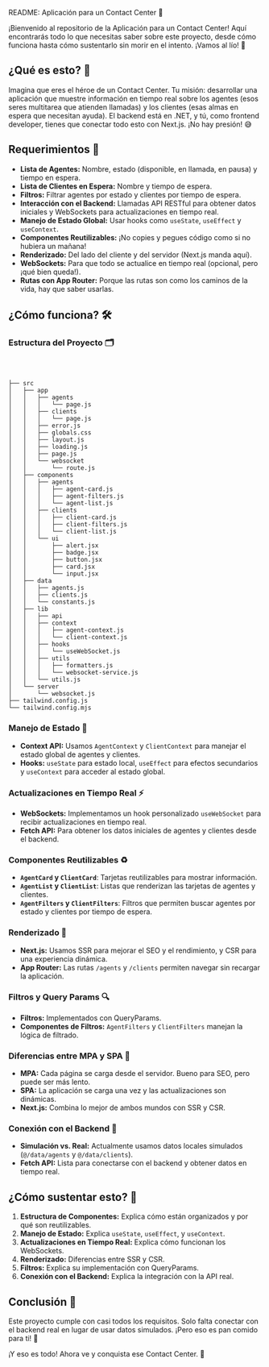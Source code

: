 README: Aplicación para un Contact Center 🚀

¡Bienvenido al repositorio de la Aplicación para un Contact Center! Aquí encontrarás todo lo que necesitas saber sobre este proyecto, desde cómo funciona hasta cómo sustentarlo sin morir en el intento. ¡Vamos al lío! 🎉

## ¿Qué es esto? 🤔
Imagina que eres el héroe de un Contact Center. Tu misión: desarrollar una aplicación que muestre información en tiempo real sobre los agentes (esos seres multitarea que atienden llamadas) y los clientes (esas almas en espera que necesitan ayuda). El backend está en .NET, y tú, como frontend developer, tienes que conectar todo esto con Next.js. ¡No hay presión! 😅

## Requerimientos 🎯
- **Lista de Agentes:** Nombre, estado (disponible, en llamada, en pausa) y tiempo en espera.
- **Lista de Clientes en Espera:** Nombre y tiempo de espera.
- **Filtros:** Filtrar agentes por estado y clientes por tiempo de espera.
- **Interacción con el Backend:** Llamadas API RESTful para obtener datos iniciales y WebSockets para actualizaciones en tiempo real.
- **Manejo de Estado Global:** Usar hooks como `useState`, `useEffect` y `useContext`.
- **Componentes Reutilizables:** ¡No copies y pegues código como si no hubiera un mañana!
- **Renderizado:** Del lado del cliente y del servidor (Next.js manda aquí).
- **WebSockets:** Para que todo se actualice en tiempo real (opcional, pero ¡qué bien queda!).
- **Rutas con App Router:** Porque las rutas son como los caminos de la vida, hay que saber usarlas.

## ¿Cómo funciona? 🛠️
### Estructura del Proyecto 🗂️
```



├── src
│   ├── app
│   │   ├── agents
│   │   │   └── page.js
│   │   ├── clients
│   │   │   └── page.js
│   │   ├── error.js
│   │   ├── globals.css
│   │   ├── layout.js
│   │   ├── loading.js
│   │   ├── page.js
│   │   └── websocket
│   │       └── route.js
│   ├── components
│   │   ├── agents
│   │   │   ├── agent-card.js
│   │   │   ├── agent-filters.js
│   │   │   └── agent-list.js
│   │   ├── clients
│   │   │   ├── client-card.js
│   │   │   ├── client-filters.js
│   │   │   └── client-list.js
│   │   └── ui
│   │       ├── alert.jsx
│   │       ├── badge.jsx
│   │       ├── button.jsx
│   │       ├── card.jsx
│   │       └── input.jsx
│   ├── data
│   │   ├── agents.js
│   │   ├── clients.js
│   │   └── constants.js
│   ├── lib
│   │   ├── api
│   │   ├── context
│   │   │   ├── agent-context.js
│   │   │   └── client-context.js
│   │   ├── hooks
│   │   │   └── useWebSocket.js
│   │   ├── utils
│   │   │   ├── formatters.js
│   │   │   └── websocket-service.js
│   │   └── utils.js
│   └── server
│       └── websocket.js
├── tailwind.config.js
└── tailwind.config.mjs

```

### Manejo de Estado 🧠
- **Context API:** Usamos `AgentContext` y `ClientContext` para manejar el estado global de agentes y clientes.
- **Hooks:** `useState` para estado local, `useEffect` para efectos secundarios y `useContext` para acceder al estado global.

### Actualizaciones en Tiempo Real ⚡
- **WebSockets:** Implementamos un hook personalizado `useWebSocket` para recibir actualizaciones en tiempo real.
- **Fetch API:** Para obtener los datos iniciales de agentes y clientes desde el backend.

### Componentes Reutilizables ♻️
- **`AgentCard` y `ClientCard`**: Tarjetas reutilizables para mostrar información.
- **`AgentList` y `ClientList`**: Listas que renderizan las tarjetas de agentes y clientes.
- **`AgentFilters` y `ClientFilters`**: Filtros que permiten buscar agentes por estado y clientes por tiempo de espera.

### Renderizado 🎨
- **Next.js:** Usamos SSR para mejorar el SEO y el rendimiento, y CSR para una experiencia dinámica.
- **App Router:** Las rutas `/agents` y `/clients` permiten navegar sin recargar la aplicación.

### Filtros y Query Params 🔍
- **Filtros:** Implementados con QueryParams.
- **Componentes de Filtros:** `AgentFilters` y `ClientFilters` manejan la lógica de filtrado.

### Diferencias entre MPA y SPA 🤔
- **MPA:** Cada página se carga desde el servidor. Bueno para SEO, pero puede ser más lento.
- **SPA:** La aplicación se carga una vez y las actualizaciones son dinámicas.
- **Next.js:** Combina lo mejor de ambos mundos con SSR y CSR.

### Conexión con el Backend 🔗
- **Simulación vs. Real:** Actualmente usamos datos locales simulados (`@/data/agents` y `@/data/clients`).
- **Fetch API:** Lista para conectarse con el backend y obtener datos en tiempo real.

## ¿Cómo sustentar esto? 📢
1. **Estructura de Componentes:** Explica cómo están organizados y por qué son reutilizables.
2. **Manejo de Estado:** Explica `useState`, `useEffect`, y `useContext`.
3. **Actualizaciones en Tiempo Real:** Explica cómo funcionan los WebSockets.
4. **Renderizado:** Diferencias entre SSR y CSR.
5. **Filtros:** Explica su implementación con QueryParams.
6. **Conexión con el Backend:** Explica la integración con la API real.

## Conclusión 🏁
Este proyecto cumple con casi todos los requisitos. Solo falta conectar con el backend real en lugar de usar datos simulados. ¡Pero eso es pan comido para ti! 🍞



¡Y eso es todo! Ahora ve y conquista ese Contact Center. 🎉

